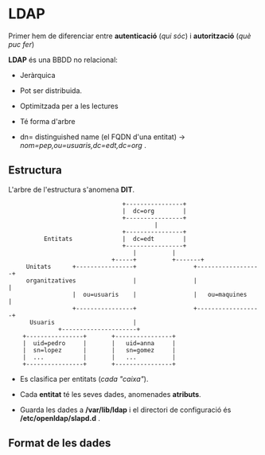 # LDAP

Primer hem de diferenciar entre **autenticació** (*qui sóc*) i **autorització** (*què puc fer*)

**LDAP** és una BBDD no relacional:

* Jeràrquica

* Pot ser distribuida.

* Optimitzada per a les lectures

* Té forma d'arbre

* dn= distinguished name (el FQDN d'una entitat) -> *nom=pep,ou=usuaris,dc=edt,dc=org* .

## Estructura

L'arbre de l'estructura s'anomena **DIT**.

```
                                +----------------+
                                |  dc=org        |
                                +----------------+
                                         |
                                +----------------+
          Entitats              |  dc=edt        |
                                +----------------+
                                   |          |
                             +-----+          +-------+
     Unitats      +----------------+                +------------------+
     organitzatives                |                |                  |
                  |  ou=usuaris    |                |   ou=maquines    |
                  +----------------+                +------------------+
      Usuaris                      |
              +---------------------+
    +----------------+       +----------------+
    |  uid=pedro     |       |   uid=anna     |
    |  sn=lopez      |       |   sn=gomez     |
    |  ...           |       |   ...          |
    +----------------+       +----------------+
```

* Es clasifica per entitats (*cada "caixa"*).

* Cada **entitat** té les seves dades, anomenades **atributs**.

* Guarda les dades a **/var/lib/ldap** i el directori de configuració és **/etc/openldap/slapd.d** .

## Format de les dades


